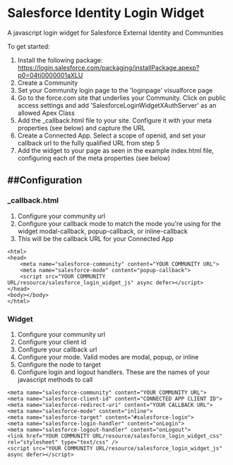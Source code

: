 # Salesforce Identity Login Widget

A javascript login widget for Salesforce External Identity and Communities

To get started:

1. Install the following package: https://login.salesforce.com/packaging/installPackage.apexp?p0=04tj0000001aXLU
2. Create a Community
3. Set your Community login page to the 'loginpage' visualforce page
4. Go to the force.com site that underlies your Community.  Click on public access settings and add 'SalesforceLoginWidgetXAuthServer' as an allowed Apex Class
5. Add the _callback.html file to your site.  Configure it with your meta properties (see below) and capture the URL
6. Create a Connected App.  Select a scope of openid, and set your callback url to the fully qualified URL from step 5
5. Add the widget to your page as seen in the example index.html file, configuring each of the meta properties (see below)



##Configuration
--

### _callback.html

1. Configure your community url
2. Configure your callback mode to match the mode you're using for the widget modal-callback, popup-callback, or inline-callback 
3. This will be the callback URL for your Connected App

```
<html>
<head>
    <meta name="salesforce-community" content="YOUR COMMUNITY URL">
	<meta name="salesforce-mode" content="popup-callback">
    <script src="YOUR COMMUNITY URL/resource/salesforce_login_widget_js" async defer></script>
</head> 
<body></body>    
</html>

```

### Widget

1. Configure your community url
2. Configure your client id
3. Configure your callback url
4. Configure your mode.  Valid modes are modal, popup, or inline
5. Configure the node to target
6. Configure login and logout handlers.  These are the names of your javascript methods to call

```
<meta name="salesforce-community" content="YOUR COMMUNITY URL">
<meta name="salesforce-client-id" content="CONNECTED APP CLIENT ID">
<meta name="salesforce-redirect-uri" content="YOUR CALLBACK URL">
<meta name="salesforce-mode" content="inline">
<meta name="salesforce-target" content="#salesforce-login">
<meta name="salesforce-login-handler" content="onLogin">
<meta name="salesforce-logout-handler" content="onLogout">
<link href="YOUR COMMUNITY URL/resource/salesforce_login_widget_css" rel="stylesheet" type="text/css" />  
<script src="YOUR COMMUNITY URL/resource/salesforce_login_widget_js" async defer></script>

```
